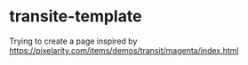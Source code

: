 # transite-template
Trying to create a page inspired by https://pixelarity.com/items/demos/transit/magenta/index.html
